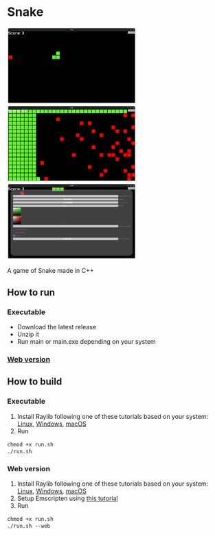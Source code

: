 # Snake

<p float="left">
  <img src="resources/screenshots/Snake1.png" width="300" />
  <img src="resources/screenshots/Snake2.png" width="300" />
  <img src="resources/screenshots/Snake3.png" width="300" />
</p>

A game of Snake made in C++

## How to run

### Executable

- Download the latest release
- Unzip it
- Run main or main.exe depending on your system

### [Web version](https://semkishow.github.io/Snake/main.html)

## How to build

### Executable

1. Install Raylib following one of these tutorials based on your system: [Linux](https://github.com/raysan5/raylib/wiki/Working-on-GNU-Linux), [Windows](https://github.com/raysan5/raylib/wiki/Working-on-Windows), [macOS](https://github.com/raysan5/raylib/wiki/Working-on-macOS)
1. Run 
```
chmod +x run.sh
./run.sh
```

### Web version

1. Install Raylib following one of these tutorials based on your system: [Linux](https://github.com/raysan5/raylib/wiki/Working-on-GNU-Linux), [Windows](https://github.com/raysan5/raylib/wiki/Working-on-Windows), [macOS](https://github.com/raysan5/raylib/wiki/Working-on-macOS)
1. Setup Emscripten using [this tutorial](https://github.com/raysan5/raylib/wiki/Working-for-Web-(HTML5))
1. Run
```
chmod +x run.sh
./run.sh --web
```